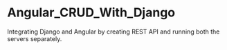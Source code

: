 # Angular_CRUD_With_Django   

Integrating Django and Angular by creating REST API and running both the servers separately.
